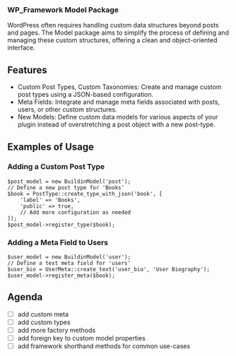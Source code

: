 ### WP_Framework Model Package
WordPress often requires handling custom data structures beyond posts and pages. The Model package aims to simplify the process of defining and managing these custom structures, offering a clean and object-oriented interface.

## Features
- Custom Post Types, Custom Taxonomies: Create and manage custom post types using a JSON-based configuration.
- Meta Fields: Integrate and manage meta fields associated with posts, users, or other custom structures.
- New Models: Define custom data models for various aspects of your plugin instead of overstretching a post object with a new post-type.

## Examples of Usage

### Adding a Custom Post Type
```
$post_model = new BuildinModel('post');
// Define a new post type for 'Books'
$book = PostType::create_type_with_json('book', [
    'label' => 'Books',
    'public' => true,
    // Add more configuration as needed
]);
$post_model->register_type($book);
```

### Adding a Meta Field to Users
```
$user_model = new BuildinModel('user');
// Define a text meta field for 'users'
$user_bio = UserMeta::create_text('user_bio', 'User Biography');
$user_model->register_meta($book);
```

## Agenda
 - [ ] add custom meta
 - [ ] add custom types
 - [ ] add more factory methods
 - [ ] add foreign key to custom model properties
 - [ ] add framework shorthand methods for common use-cases
